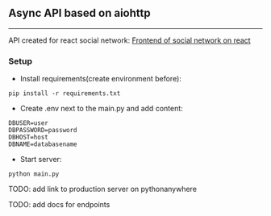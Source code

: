 ## Async API based on aiohttp
***
API created for react social network: [Frontend of social network on react](https://github.com/Nikita-Goncharov/Social-network-React)

### Setup 
* Install requirements(create environment before):
```shell
pip install -r requirements.txt 
```
* Create .env next to the main.py and add content:
```dotenv
DBUSER=user
DBPASSWORD=password
DBHOST=host
DBNAME=databasename
```

* Start server:
```shell
python main.py
```

TODO: add link to production server on pythonanywhere

TODO: add docs for endpoints

